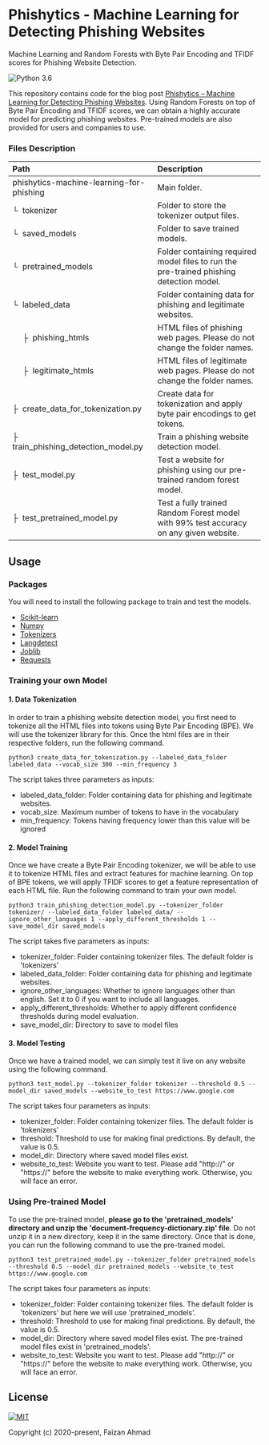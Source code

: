 # Phishytics - Machine Learning for Detecting Phishing Websites
Machine Learning and Random Forests with Byte Pair Encoding and TFIDF scores for Phishing Website Detection.

![Python 3.6](https://img.shields.io/badge/python-3.6-green.svg?style=plastic)

This repository contains code for the blog post [Phishytics – Machine Learning for Detecting Phishing Websites](https://faizanahmad.tech/blog/2020/02/phishytics-machine-learning-for-phishing-websites-detection/). Using Random Forests on top of Byte Pair Encoding and TFIDF scores, we can obtain a highly accurate model for predicting phishing websites. Pre-trained models are also provided for users and companies to use.

### Files Description
| Path | Description
| :--- | :----------
| phishytics-machine-learning-for-phishing | Main folder.
| &boxur;&nbsp; tokenizer | Folder to store the tokenizer output files.
| &boxur;&nbsp; saved_models | Folder to save trained models.
| &boxur;&nbsp; pretrained_models | Folder containing required model files to run the pre-trained phishing detection model.
| &boxur;&nbsp; labeled_data | Folder containing data for phishing and legitimate websites.
| &ensp;&ensp; &boxvr;&nbsp; phishing_htmls| HTML files of phishing web pages. Please do not change the folder names.
| &ensp;&ensp; &boxvr;&nbsp; legitimate_htmls| HTML files of legitimate web pages. Please do not change the folder names.
| &boxvr;&nbsp; create_data_for_tokenization.py | Create data for tokenization and apply byte pair encodings to get tokens.
| &boxvr;&nbsp; train_phishing_detection_model.py | Train a phishing website detection model.
| &boxvr;&nbsp; test_model.py | Test a website for phishing using our pre-trained random forest model.
| &boxvr;&nbsp; test_pretrained_model.py | Test a fully trained Random Forest model with 99% test accuracy on any given website.

## Usage
### Packages
You will need to install the following package to train and test the models.
- [Scikit-learn](https://scikit-learn.org/)
- [Numpy](https://numpy.org/)
- [Tokenizers](https://github.com/huggingface/tokenizers)
- [Langdetect](https://pypi.org/project/langdetect/)
- [Joblib](https://joblib.readthedocs.io/en/latest/)
- [Requests](https://requests.readthedocs.io/en/master/)

### Training your own Model
#### 1. Data Tokenization
In order to train a phishing website detection model, you first need to tokenize all the HTML files into tokens using Byte Pair Encoding (BPE). We will use the tokenizer library for this. Once the html files are in their respective folders, run the following command.
```
python3 create_data_for_tokenization.py --labeled_data_folder labeled_data --vocab_size 300 --min_frequency 3
```
The script takes three parameters as inputs:
- labeled_data_folder: Folder containing data for phishing and legitimate websites.
- vocab_size: Maximum number of tokens to have in the vocabulary
- min_frequency: Tokens having frequency lower than this value will be ignored

#### 2. Model Training
Once we have create a Byte Pair Encoding tokenizer, we will be able to use it to tokenize HTML files and extract features for machine learning. On top of BPE tokens, we will apply TFIDF scores to get a feature representation of each HTML file. Run the following command to train your own model.
```
python3 train_phishing_detection_model.py --tokenizer_folder tokenizer/ --labeled_data_folder labeled_data/ --ignore_other_languages 1 --apply_different_thresholds 1 --save_model_dir saved_models
```
The script takes five parameters as inputs:
- tokenizer_folder: Folder containing tokenizer files. The default folder is 'tokenizers'
- labeled_data_folder: Folder containing data for phishing and legitimate websites.
- ignore_other_languages: Whether to ignore languages other than english. Set it to 0 if you want to include all languages.
- apply_different_thresholds: Whether to apply different confidence thresholds during model evaluation.
- save_model_dir: Directory to save to model files

#### 3. Model Testing
Once we have a trained model, we can simply test it live on any website using the following command. 
```
python3 test_model.py --tokenizer_folder tokenizer --threshold 0.5 --model_dir saved_models --website_to_test https://www.google.com
```
The script takes four parameters as inputs:
- tokenizer_folder: Folder containing tokenizer files. The default folder is 'tokenizers'
- threshold: Threshold to use for making final predictions. By default, the value is 0.5.
- model_dir: Directory where saved model files exist.
- website_to_test: Website you want to test. Please add "http://" or "https://" before the website to make everything work. Otherwise, you will face an error.

### Using Pre-trained Model
To use the pre-trained model, **please go to the 'pretrained_models' directory and unzip the 'document-frequency-dictionary.zip' file**. Do not unzip it in a new directory, keep it in the same directory. Once that is done, you can run the following command to use the pre-trained model.
```
python3 test_pretrained_model.py --tokenizer_folder pretrained_models --threshold 0.5 --model_dir pretrained_models --website_to_test https://www.google.com
```
The script takes four parameters as inputs:
- tokenizer_folder: Folder containing tokenizer files. The default folder is 'tokenizers' but here we will use 'pretrained_models'.
- threshold: Threshold to use for making final predictions. By default, the value is 0.5.
- model_dir: Directory where saved model files exist. The pre-trained model files exist in 'pretrained_models'.
- website_to_test: Website you want to test. Please add "http://" or "https://" before the website to make everything work. Otherwise, you will face an error.

## License
[![MIT](https://img.shields.io/cocoapods/l/AFNetworking.svg?style=style&label=License&maxAge=2592000)](LICENSE)

Copyright (c) 2020-present, Faizan Ahmad
